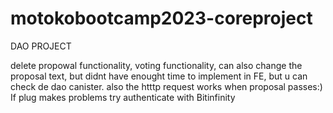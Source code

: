 # motokobootcamp2023-coreproject
DAO PROJECT

delete propowal functionality, voting functionality, can also change the proposal text, but didnt have enought time to implement in FE, but u can check de dao canister. also the htttp request works when proposal passes:) 
If plug makes problems try authenticate with Bitinfinity
